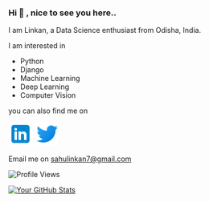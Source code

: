 ### Hi 👋 , nice to see you here..

I am Linkan, a Data Science enthusiast from Odisha, India.

I am interested in 

- Python
- Django
- Machine Learning
- Deep Learning
- Computer Vision

you can also find me on 

[![LinkedIn](logos/linkedin.png)](https://www.linkedin.com/in/linkan-kumar-sahu/)  [![Twitter](logos/twitter.png)](https://twitter.com/sahulinkan7)

Email me on sahulinkan7@gmail.com

![Profile Views](https://komarev.com/ghpvc/?username=yourusername&color=green)

[![Your GitHub Stats](https://github-readme-stats.vercel.app/api?username=sahulinkan7&show_icons=true&count_private=true&hide=prs,issues,contribs)](https://github.com/sahulinkan7)
<!--
**Sahulinkan7/Sahulinkan7** is a ✨ _special_ ✨ repository because its `README.md` (this file) appears on your GitHub profile.

Here are some ideas to get you started:

- 🔭 I’m currently working on ...
- 🌱 I’m currently learning ...
- 👯 I’m looking to collaborate on ...
- 🤔 I’m looking for help with ...
- 💬 Ask me about ...
- 📫 How to reach me: ...
- 😄 Pronouns: ...
- ⚡ Fun fact: ...
-->

